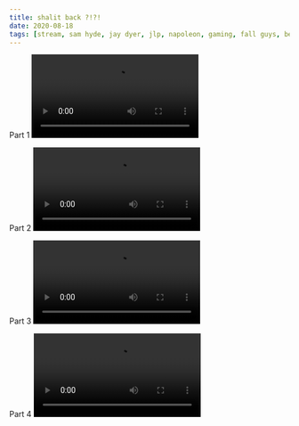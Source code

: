 ```yaml
---
title: shalit back ?!?!
date: 2020-08-18
tags: [stream, sam hyde, jay dyer, jlp, napoleon, gaming, fall guys, beardson, documentary, christianity]
---
```

Part 1
<video class="js-player" playsinline controls data-poster="https://archive.org/download/shalit_archive/shalit_archive.thumbs/shalit%20back%20%21%21-v714255724_008808.jpg">
  <source src="https://archive.org/download/shalit_archive/shalit%20back%20%21%21-v714255724.mp4" type="video/mp4" size="1080">
  <source src="https://archive.org/download/shalit_archive/Shalit/360P/shalit%20back%20%21%21-v714255724.mp4_360.mp4" type="video/mp4" size="360">
</video>

Part 2
<video class="js-player" playsinline controls data-poster="https://archive.org/download/shalit_archive/shalit_archive.thumbs/shalit%20back%20%21%21-v713847846_000001.jpg">
  <source src="https://archive.org/download/shalit_archive/shalit%20back%20%21%21-v713847846.mp4" type="video/mp4" size="1080">
  <source src="https://archive.org/download/shalit_archive/Shalit/360P/shalit%20back%20%21%21-v713847846.mp4_360.mp4" type="video/mp4" size="360">
</video>

Part 3
<video class="js-player" playsinline controls data-poster="https://archive.org/download/shalit_archive/shalit_archive.thumbs/Shalit/shalit%20back%20%21%21-v713846802_000001.jpg">
  <source src="https://archive.org/download/shalit_archive/Shalit/shalit%20back%20%21%21-v713846802.mp4" type="video/mp4" size="1080">
  <source src="https://archive.org/download/shalit_archive/Shalit/360P/shalit%20back%20%21%21-v713846802.mp4_360.mp4" type="video/mp4" size="360">
</video>

Part 4
<video class="js-player" playsinline controls data-poster="https://archive.org/download/shalit_archive/shalit_archive.thumbs/shalit%20back%20%21%21-v713794817_007665.jpg">
  <source src="https://archive.org/download/shalit_archive/shalit%20back%20%21%21-v713794817.mp4" type="video/mp4" size="1080">
  <source src="https://archive.org/download/shalit_archive/Shalit/360P/shalit%20back%20%21%21-v713794817.mp4_360.mp4" type="video/mp4" size="360">
</video>
